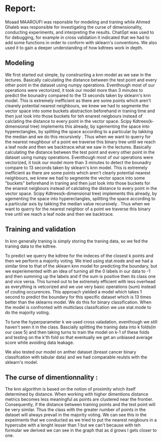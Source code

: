 # Report: 

Moaad MAAROUFI was reponsble for modeling and traning while Ahmed Ghaleb was responsible for investigating the curse of dimensionality, conducting experiments, and interpreting the results. ChatGpt was used to for debugging, for example in cross validation it indicated that we had to add some functions in order to conform with sklearn's conventions. We also used it to gain a deeper understanding of how kdtrees work in depth.



## Modeling
We first started out simple, by constructing a knn model as we saw in the lectures. Basically calculating the distance between the test point and every other point in the dataset using numpy operations. Eventhough most of our operations were vectorized, it took our model more than 3 minutes to predict the bounadry compared to the 13 seconds taken by sklearn's knn model. This is extremely inefficient as there are some points which aren't clearely potential nearest neighbours, we knew we had to segmente the vector space into some buckets abstraction  beforehand in traning time and then just look into those buckets for teh enarest neigbours instead of calclating the distance to every point in the vector space. Scipy Kdtrees(k-dimensional tree) implements this already, by sgementing the space into hyperectangles, by splitting the space according to a particular by takking the median and we do this recursively . Thus when we want to querry for the nearest neughbour of a point we traverse this binary tree until we reach a leaf node and then we backtrace.what we saw in the lectures. Basically calculating the distance between the test point and every other point in the dataset using numpy operations. Eventhough most of our operations were vectorized, it took our model more than 3 minutes to detect the bounadry compare to 13 seconds taken by sklearn's knn model. This is extremely inefficient as there are some points which aren't clearly potential nearest neighbours, we knew we had to segmente the vector space into some "buckets"   beforehand in traning  and then just look into those buckets for the enarest neigbours instead of calclating the distance to every point in the vector space. Scipy Kdtrees(k-dimensional tree) implements this already, by sgementing the space into hyperectangles,  splitting the space according to a particular axis by takking the median value  recursively . Thus when we want to querry for the nearest neighbor of a point we traverse this binary tree until we reach a leaf node and then we backtrace.

## Training and validation

In knn generally traning is simply storing the traning data, so we fed the traning data to the kdtree.

To predict we querry the kdtree for the indeces of the closest k points and then we perform a majority voting. We tried using stat.mode and we had a similar time to that of the sklearn knn model for predicting the boundary, but we experiemented with an idea of turning all the 0 labels in our data to -1 and then summing up the labels and if the sum is positive then its class one and vice versa. This turned out to be extremely efficient with less overhead as everything is vetcorized and we use very basic operations (sum) instead of couting occurences. This approach yielded a model which takes 1 second to predict the boundary for this specific dataset which is 13 times better than the sklearns model. We do this for binary classification. When the model is confronted with multiclass classifcation we use stat.mode to do the majority voting.

To tune the hyperparameter k we used cross valadation, eventhough we still haven't seen it in the class. Bascially splitting the traning data into k folds(in our case 5) and then taking turns to train the model on k-1 of these folds and testing on the k'th fold so that eventually we get an unbiased average score while avoiding data leakage. 

We also tested our model on anther dataset (breast cancer binary classifcation with tabular data) and we had comparable reulsts with the sklearn's model.


## The curse of dimentionnality :

The knn algorithm is based on the notion of proximity which itself determined by distance. When working with higher dimentions  distance metrics  becomes less meaningful as points are clustered near the frontier. Consequently, if  the distance between training points and the test point  will be  very similar. Thus the class with the greater number of points in the dataset will always prevail in the majority voting. We can see this in the expeiiments that we conducted as we tried to put the nearest neigbours in a hypercube with a lenght lesser than 1 but we can't because with teh formular we derived we can see in the graph that as d grows l gets closer to one.




